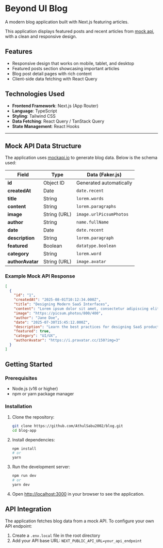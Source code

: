 # Beyond UI Blog

A modern blog application built with Next.js featuring articles.

This application displays featured posts and recent articles from [mock api](https://mockapi.io/), with a clean and responsive design.

## Features

- Responsive design that works on mobile, tablet, and desktop
- Featured posts section showcasing important articles
- Blog post detail pages with rich content
- Client-side data fetching with React Query

## Technologies Used

- **Frontend Framework**: Next.js (App Router)
- **Language**: TypeScript
- **Styling**: Tailwind CSS
- **Data Fetching**: React Query / TanStack Query
- **State Management**: React Hooks

---

## Mock API Data Structure

The application uses [mockapi.io](https://mockapi.io/) to generate blog data. Below is the schema used:

| Field           | Type          | Data (Faker.js)          |
|-----------------|--------------|--------------------------|
| **id**          | Object ID    | Generated automatically   |
| **createdAt**   | Date         | `date.recent`             |
| **title**       | String       | `lorem.words`             |
| **content**     | String       | `lorem.paragraphs`        |
| **image**       | String (URL) | `image.urlPicsumPhotos`   |
| **author**      | String       | `name.fullName`           |
| **date**        | Date         | `date.recent`             |
| **description** | String       | `lorem.paragraph`         |
| **featured**    | Boolean      | `datatype.boolean`        |
| **category**    | String       | `lorem.word`              |
| **authorAvatar**| String (URL) | `image.avatar`            |

### Example Mock API Response

```json
[
  {
    "id": "1",
    "createdAt": "2025-08-01T10:12:34.000Z",
    "title": "Designing Modern SaaS Interfaces",
    "content": "Lorem ipsum dolor sit amet, consectetur adipiscing elit...",
    "image": "https://picsum.photos/800/400",
    "author": "Jane Doe",
    "date": "2025-07-30T15:45:12.000Z",
    "description": "Learn the best practices for designing SaaS products.",
    "featured": true,
    "category": "UI/UX",
    "authorAvatar": "https://i.pravatar.cc/150?img=3"
  }
]

```


## Getting Started

### Prerequisites

- Node.js (v16 or higher)
- npm or yarn package manager

### Installation

1. Clone the repository:

   ```bash
   git clone https://github.com/AthulSabu2002/blog.git
   cd blog-app
   ```

2. Install dependencies:

   ```bash
   npm install
   # or
   yarn
   ```

3. Run the development server:

   ```bash
   npm run dev
   # or
   yarn dev
   ```

4. Open [http://localhost:3000](http://localhost:3000) in your browser to see the application.
## API Integration

The application fetches blog data from a mock API. To configure your own API endpoint:

1. Create a `.env.local` file in the root directory
2. Add your API base URL: `NEXT_PUBLIC_API_URL=your_api_endpoint`
